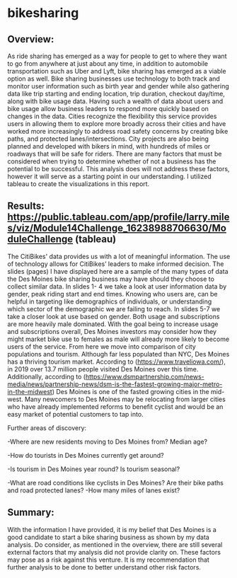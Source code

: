 # bikesharing

## Overview:

As ride sharing has emerged as a way for people to get to where they want to go from anywhere at just about any time, in addition to automobile transportation such as Uber and Lyft, bike sharing has emerged as a viable option as well. Bike sharing businesses use technology to both track and monitor user information such as birth year and gender while also gathering data like trip starting and ending location, trip duration, checkout day/time, along with bike usage data. Having such a wealth of data about users and bike usage allow business leaders to respond more quickly based on changes in the data. Cities recognize the flexibility this service provides users in allowing them to explore more broadly across their cities and have worked more increasingly to address road safety concerns by creating bike paths, and protected lanes/intersections. City projects are also being planned and developed with bikers in mind, with hundreds of miles or roadways that will be safe for riders. There are many factors that must be considered when trying to determine whether of not a business has the potential to be successful. This analysis does will not address these factors, however it will serve as a starting point in our understanding. I utilized tableau to create the visualizations in this report.

## Results: https://public.tableau.com/app/profile/larry.miles/viz/Module14Challenge_16238988706630/ModuleChallenge (tableau)

The CitiBikes' data provides us with a lot of meaningful information. The use of technology allows for CitiBikes’ leaders to make informed decision. The slides (pages) I have displayed here are a sample of the many types of data the Des Moines bike sharing business may have should they choose to collect similar data. In slides 1- 4 we  take a look at user information data by gender, peak riding start and end times.  Knowing who users are, can be helpful in targeting like demographics of individuals, or understanding which sector of the demographic we are failing to reach. In slides 5-7 we take a closer look at use based on gender. Both usage and subscriptions are more heavily male dominated. With the goal being to increase usage and subscriptions overall, Des Moines investors may consider how they might market bike use to females as male will already more likely to become users of the service. From here we move into comparison of city populations and tourism. Although far less populated than NYC, Des Moines has a thriving tourism market. According to (https://www.traveliowa.com/), in 2019 over 13.7 million people visited Des Moines over this time. Additionally, according to (https://www.dsmpartnership.com/news-media/news/partnership-news/dsm-is-the-fastest-growing-major-metro-in-the-midwest) Des Moines is one of the fasted growing cities in the mid-west. Many newcomers to Des Moines may be relocating from larger cities who have already implemented reforms to benefit cyclist and would be an easy market of potential customers to tap into. 

Further areas of discovery:

-Where are new residents moving to Des Moines from? Median age?

-How do tourists in Des Moines currently get around?

-Is tourism in Des Moines year round? Is tourism seasonal?

-What are road conditions like cyclists in Des Moines? Are their bike paths and road protected lanes? -How many miles of lanes exist?

## Summary:

With the information I have provided, it is my belief that Des Moines is a good candidate to start a bike sharing business as shown by my data analysis. Do consider, as mentioned in the overview, there are still several external factors that my analysis did not provide clarity on. These factors may pose as a risk against this venture. It is my recommendation that further analysis to be done to better understand other risk factors.

